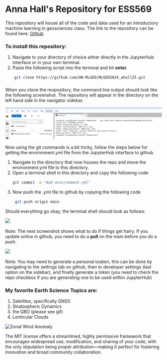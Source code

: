 # Anna Hall's Repository for ESS569

This repository will house all of the code and data used for an introductory machine learning in geosciences class. The link to the repository can be found here: [Github](https://github.com/UW-MLGEO/MLGEO2024_ahall25)

### To install this repository:
1. Navigate to your directory of choice either directly in the JupyterHub interface or in your own terminal.
2. Paste the following script into the terminal and hit **enter**.
```bash
    git clone https://github.com/UW-MLGEO/MLGEO2024_ahall25.git
```
### 
When you clone the reopository, the command line output should look like the following screenshot. The repository will appear in the directory on the left hand side in the navigator sidebar.
  
<img src="CloneRepoScreenshot.png"/>

Now using the git commands is a bit tricky, follow the steps below for getting the environment.yml file from the JupyterHub interface to github.
1. Navigate to the directory that now houses the repo and move the environment.yml file to this directory.
2. Open a terminal shell in this directory and copy the following code
    ```bash
    git commit -m "Add environment.yml"
    ```
3. Now push the .yml file to github by copying the following code
   ```bash
    git push origin main
    ```
Should everything go okay, the terminal shell should look as follows:

<img src="GitAddScreenshot.png"/>

Note: The next screenshot shows what to do if things get hairy. If you update online in github, you need to do a **pull** on the main before you do a push.

<img src="GitCommandsScreenshot.png"/>

Note: You may need to generate a personal toaken, this can be done by navigating to the settings tab on github, then to developer settings (last option on the sidebar), and finally generate a token (you need to check the repo checkbox if you are generating one to be used within JupyterHub)

### My favorite Earth Science Topics are:
1. Satellites, specifically GNSS
2. Stratospheric Dynamics
3. the QBO (please see gif)
4. Lenticular Clouds
   
![Zonal Wind Anomaly](https://github.com/UW-MLGEO/MLGEO2024_ahall25/blob/main/qboGif.gif)

The MIT license offers a streamlined, highly permissive framework that encourages widespread use, modification, and sharing of your code, with the only stipulation being proper attribution—making it perfect for fostering innovation and broad community collaboration.

